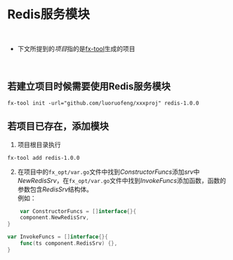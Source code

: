 # Redis服务模块

<br>

* 下文所提到的*项目*指的是[fx-tool](https://github.com/luoruofeng/fx-tool)生成的项目

<br>

## 若建立项目时候需要使用Redis服务模块
```shell
fx-tool init -url="github.com/luoruofeng/xxxproj" redis-1.0.0
```

## 若项目已存在，添加模块
1. 项目根目录执行
```shell
fx-tool add redis-1.0.0
```
2. 在项目中的`fx_opt/var.go`文件中找到*ConstructorFuncs*添加*srv*中*NewRedisSrv*，在`fx_opt/var.go`文件中找到*InvokeFuncs*添加函数，函数的参数包含*RedisSrv*结构体。   
例如：
```go
    var ConstructorFuncs = []interface{}{
	component.NewRedisSrv,
}

var InvokeFuncs = []interface{}{
	func(ts component.RedisSrv) {},
}

```

